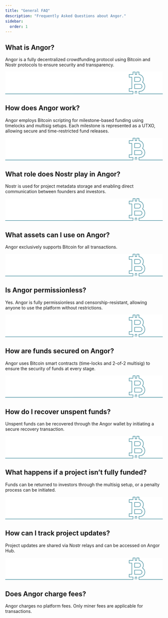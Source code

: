 ```yaml
---
title: "General FAQ"
description: "Frequently Asked Questions about Angor."
sidebar:
  order: 1
---
```


## What is Angor?
Angor is a fully decentralized crowdfunding protocol using Bitcoin and Nostr protocols to ensure security and transparency.

![bitcoin](/bitcoin-line.svg)

## How does Angor work?
Angor employs Bitcoin scripting for milestone-based funding using timelocks and multisig setups. Each milestone is represented as a UTXO, allowing secure and time-restricted fund releases.

![bitcoin](/bitcoin-line.svg)

## What role does Nostr play in Angor?
Nostr is used for project metadata storage and enabling direct communication between founders and investors.

![bitcoin](/bitcoin-line.svg)

## What assets can I use on Angor?
Angor exclusively supports Bitcoin for all transactions.

![bitcoin](/bitcoin-line.svg)

## Is Angor permissionless?
Yes. Angor is fully permissionless and censorship-resistant, allowing anyone to use the platform without restrictions.

![bitcoin](/bitcoin-line.svg)

## How are funds secured on Angor?
Angor uses Bitcoin smart contracts (time-locks and 2-of-2 multisig) to ensure the security of funds at every stage.

![bitcoin](/bitcoin-line.svg)

## How do I recover unspent funds?
Unspent funds can be recovered through the Angor wallet by initiating a secure recovery transaction.

![bitcoin](/bitcoin-line.svg)

## What happens if a project isn’t fully funded?
Funds can be returned to investors through the multisig setup, or a penalty process can be initiated.

![bitcoin](/bitcoin-line.svg)

## How can I track project updates?
Project updates are shared via Nostr relays and can be accessed on Angor Hub.

![bitcoin](/bitcoin-line.svg)

## Does Angor charge fees?
Angor charges no platform fees. Only miner fees are applicable for transactions.
